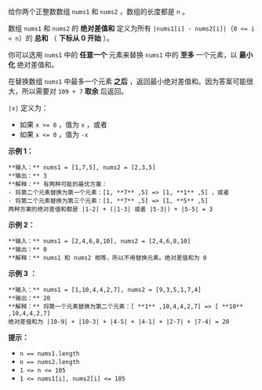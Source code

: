 给你两个正整数数组 `nums1` 和 `nums2` ，数组的长度都是 `n` 。

数组 `nums1` 和 `nums2` 的 **绝对差值和** 定义为所有 `|nums1[i] - nums2[i]|`（`0 <= i < n`）的
**总和** （ **下标从 0 开始** ）。

你可以选用 `nums1` 中的 **任意一个** 元素来替换 `nums1` 中的 **至多** 一个元素，以 **最小化** 绝对差值和。

在替换数组 `nums1` 中最多一个元素 **之后** ，返回最小绝对差值和。因为答案可能很大，所以需要对 `109 + 7` **取余** 后返回。

`|x|` 定义为：

  * 如果 `x >= 0` ，值为 `x` ，或者
  * 如果 `x <= 0` ，值为 `-x`

**示例 1：**

    
    
    **输入：** nums1 = [1,7,5], nums2 = [2,3,5]
    **输出：** 3
    **解释：** 有两种可能的最优方案：
    - 将第二个元素替换为第一个元素：[1, **7** ,5] => [1, **1** ,5] ，或者
    - 将第二个元素替换为第三个元素：[1, **7** ,5] => [1, **5** ,5]
    两种方案的绝对差值和都是 |1-2| + (|1-3| 或者 |5-3|) + |5-5| = 3
    

**示例 2：**

    
    
    **输入：** nums1 = [2,4,6,8,10], nums2 = [2,4,6,8,10]
    **输出：** 0
    **解释：** nums1 和 nums2 相等，所以不用替换元素。绝对差值和为 0
    

**示例 3** **：**

    
    
    **输入：** nums1 = [1,10,4,4,2,7], nums2 = [9,3,5,1,7,4]
    **输出：** 20
    **解释：** 将第一个元素替换为第二个元素：[ **1** ,10,4,4,2,7] => [ **10** ,10,4,4,2,7]
    绝对差值和为 |10-9| + |10-3| + |4-5| + |4-1| + |2-7| + |7-4| = 20
    

**提示：**

  * `n == nums1.length`
  * `n == nums2.length`
  * `1 <= n <= 105`
  * `1 <= nums1[i], nums2[i] <= 105`

